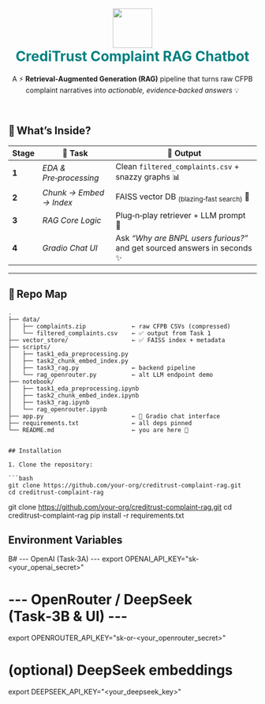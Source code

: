 <h1 align="center">
  <img src="https://media.giphy.com/media/v1.Y2lkPTc5MGI3NjExOGJiNThmZWUzZDc4NjE0ODZmYTQzOGJiNzE3Y2NjNWZjMjM5NjU0NiZjdD1n/3o7aD5tv1ogNBtDhDi/giphy.gif" width="80"/>
  <br>
  <span style="color:#008080;">CrediTrust&nbsp;Complaint&nbsp;RAG&nbsp;Chatbot</span>
</h1>

<p align="center">
A ⚡️&nbsp;<b>Retrieval‑Augmented Generation (RAG)</b> pipeline that turns raw CFPB complaint narratives into <i>actionable, evidence‑backed answers</i>&nbsp;💡
</p>

&nbsp;

## 🎯 What’s Inside?
| Stage | 📄 Task | 🚀 Output |
|-------|---------|-----------|
| **1** | *EDA & Pre‑processing* | Clean <code>filtered_complaints.csv</code> + snazzy graphs 📊 |
| **2** | *Chunk → Embed → Index* | FAISS vector DB <sub>(blazing‑fast search)</sub> 🔎 |
| **3** | *RAG Core Logic* | Plug‑n‑play retriever + LLM prompt 🤖 |
| **4** | *Gradio Chat UI* | Ask <i>“Why are BNPL users furious?”</i> and get sourced answers in seconds ✨ |

---

## 📁 Repo Map

```text
.
├── data/
│   ├── complaints.zip             ← raw CFPB CSVs (compressed)
│   └── filtered_complaints.csv    ← ✅ output from Task 1
├── vector_store/                  ← ✅ FAISS index + metadata
├── scripts/
│   ├── task1_eda_preprocessing.py
│   ├── task2_chunk_embed_index.py
│   ├── task3_rag.py               ← backend pipeline
│   └── rag_openrouter.py          ← alt LLM endpoint demo
├── notebook/
│   ├── task1_eda_preprocessing.ipynb
│   ├── task2_chunk_embed_index.ipynb
│   ├── task3_rag.ipynb
│   └── rag_openrouter.ipynb
├── app.py                         ← 🎨 Gradio chat interface
├── requirements.txt               ← all deps pinned
└── README.md                      ← you are here 💜


## Installation

1. Clone the repository:

```bash
git clone https://github.com/your-org/creditrust-complaint-rag.git
cd creditrust-complaint-rag
```

git clone https://github.com/your-org/creditrust-complaint-rag.git
cd creditrust-complaint-rag
pip install -r requirements.txt

## Environment Variables

B# --- OpenAI (Task‑3A) ---
export OPENAI_API_KEY="sk-<your_openai_secret>"
# --- OpenRouter / DeepSeek (Task‑3B & UI) ---
export OPENROUTER_API_KEY="sk-or-<your_openrouter_secret>"
# (optional) DeepSeek embeddings
export DEEPSEEK_API_KEY="<your_deepseek_key>"
